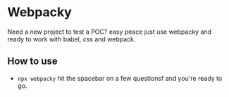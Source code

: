 # Webpacky
Need a new project to test a POC? easy peace just use webpacky and ready to work with babel, css and webpack.

## How to use
- `npx webpacky` hit the spacebar on a few questionsf and you're ready to go.
